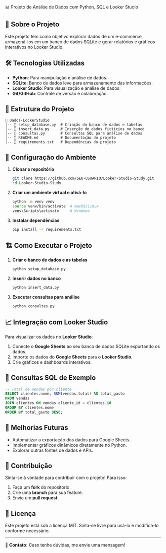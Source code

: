📊 Projeto de Análise de Dados com Python, SQL e Looker Studio

## 📌 Sobre o Projeto
Este projeto tem como objetivo explorar dados de um e-commerce, armazená-los em um banco de dados SQLite e gerar relatórios e gráficos interativos no Looker Studio.

## 🛠️ Tecnologias Utilizadas
- **Python**: Para manipulação e análise de dados.
- **SQLite**: Banco de dados leve para armazenamento das informações.
- **Looker Studio**: Para visualização e análise de dados.
- **Git/GitHub**: Controle de versão e colaboração.

## 📂 Estrutura do Projeto
```
📁 Dados-LockerStudio
│-- 📜 setup_database.py  # Criação do banco de dados e tabelas
│-- 📜 insert_data.py     # Inserção de dados fictícios no banco
│-- 📜 consultas.py       # Consultas SQL para análise de dados
│-- 📜 README.md          # Documentação do projeto
│-- 📜 requirements.txt   # Dependências do projeto
```

## 🔧 Configuração do Ambiente
1. **Clonar o repositório**
   ```bash
   git clone https://github.com/SEU-USUARIO/Looker-Studio-Study.git
   cd Looker-Studio-Study
   ```

2. **Criar um ambiente virtual e ativá-lo**
   ```bash
   python -m venv venv
   source venv/bin/activate  # macOS/Linux
   venv\Scripts\activate     # Windows
   ```

3. **Instalar dependências**
   ```bash
   pip install -r requirements.txt
   ```

## 🏗️ Como Executar o Projeto
1. **Criar o banco de dados e as tabelas**
   ```bash
   python setup_database.py
   ```
2. **Inserir dados no banco**
   ```bash
   python insert_data.py
   ```
3. **Executar consultas para análise**
   ```bash
   python consultas.py
   ```

## 📈 Integração com Looker Studio
Para visualizar os dados no **Looker Studio**:
1. Conecte o **Google Sheets** ao seu banco de dados SQLite exportando os dados.
2. Importe os dados do **Google Sheets** para o **Looker Studio**.
3. Crie gráficos e dashboards interativos.

## 📌 Consultas SQL de Exemplo
```sql
-- Total de vendas por cliente
SELECT clientes.nome, SUM(vendas.total) AS total_gasto
FROM vendas
JOIN clientes ON vendas.cliente_id = clientes.id
GROUP BY clientes.nome
ORDER BY total_gasto DESC;
```

## 🚀 Melhorias Futuras
- Automatizar a exportação dos dados para Google Sheets.
- Implementar gráficos dinâmicos diretamente no Python.
- Explorar outras fontes de dados e APIs.

## 🤝 Contribuição
Sinta-se à vontade para contribuir com o projeto! Para isso:
1. Faça um **fork** do repositório.
2. Crie uma **branch** para sua feature.
3. Envie um **pull request**.

## 📜 Licença
Este projeto está sob a licença MIT. Sinta-se livre para usá-lo e modificá-lo conforme necessário.

---
📧 **Contato:** Caso tenha dúvidas, me envie uma mensagem!

